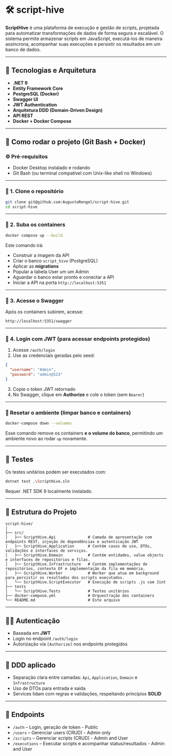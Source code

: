 ﻿# 🛠️ script-hive

**ScriptHive** é uma plataforma de execução e gestão de scripts, 
projetada para automatizar transformações de dados de forma segura e escalável. 
O sistema permite armazenar scripts em JavaScript, executá-los de maneira assíncrona, 
acompanhar suas execuções e persistir os resultados em um banco de dados.

---

## 📌 Tecnologias e Arquitetura

- **.NET 9**
- **Entity Framework Core**
- **PostgreSQL (Docker)**
- **Swagger UI**
- **JWT Authentication**
- **Arquitetura DDD (Domain-Driven Design)**
- **API REST**
- **Docker + Docker Compose**

---
## 🚀 Como rodar o projeto (Git Bash + Docker)

### ⚙️ Pré-requisitos

- Docker Desktop instalado e rodando
- Git Bash (ou terminal compatível com Unix-like shell no Windows)

---

### 🧾 1. Clone o repositório

```bash
git clone git@github.com:AugustoRengel/script-hive.git
cd script-hive
```

---

### 🐳 2. Suba os containers

```bash
docker compose up --build
```

Este comando irá:
- Construir a imagem da API
- Criar o banco `script_hive` (PostgreSQL)
- Aplicar as **migrations**
- Popular a tabela User um um Admin
- Aguardar o banco estar pronto e conectar a API
- Iniciar a API na porta `http://localhost:5351`

---

### 🔎 3. Acesse o Swagger

Após os containers subirem, acesse:

```
http://localhost:5351/swagger
```

---

### 🔐 4. Login com JWT (para acessar endpoints protegidos)

1. Acesse `/auth/login`
2. Use as credenciais geradas pelo seed:

```json
{
  "username": "Admin",
  "password": "admin@123"
}
```

3. Copie o token JWT retornado
4. No Swagger, clique em **Authorize** e cole o token (sem `Bearer`)

---

### 🧼 Resetar o ambiente (limpar banco e containers)

```bash
docker-compose down --volumes
```

Esse comando remove os containers **e o volume do banco**, permitindo um ambiente novo ao rodar `up` novamente.

---

## 🧪 Testes

Os testes unitários podem ser executados com:

```bash
dotnet test .\ScriptHive.sln
```

Requer .NET SDK 9 localmente instalado.

---

## 🧱 Estrutura do Projeto

```
script-hive/
│
├── src/ 
│	├── ScriptHive.Api				# Camada de apresentação com endpoints REST, injeção de dependências e autenticação JWT
│	├── ScriptHive.Application		# Contém casos de uso, DTOs, validações e interfaces de serviços.
│	├── ScriptHive.Domain			# Contém entidades, value objects e interfaces de repositórios e filas.
│	├── ScriptHive.Infrastructure	# Contém implementações de repositórios, contexto EF e implementação da fila em memória.
│	├── ScriptHive.Worker			# Worker que atua em background para persistir os resultados dos scripts executados.
│	└── ScriptHive.ScriptExecutor	# Execução de scripts .js com Jint
├── tests 
│	└── ScriptHive.Tests			# Testes unitários
├── docker-compose.yml				# Orquestração dos containers
└── README.md						# Este arquivo
```

---

## 👨‍💻 Autenticação

- Baseada em **JWT**
- Login no endpoint `/auth/login`
- Autorização via `[Authorize]` nos endpoints protegidos

---

## 🧠 DDD aplicado

- Separação clara entre camadas: `Api`, `Application`, `Domain` e `Infrastructure`
- Uso de DTOs para entrada e saída
- Services lidam com regras e validações, respeitando princípios **SOLID**

---

## 📂 Endpoints

- `/auth` – Login, geração de token - Public
- `/users` – Gerenciar users (CRUD) - Admin only
- `/scripts` – Gerenciar scripts (CRUD) - Admin and User
- `/executions` – Executar scripts e acompanhar status/resultados - Admin and User